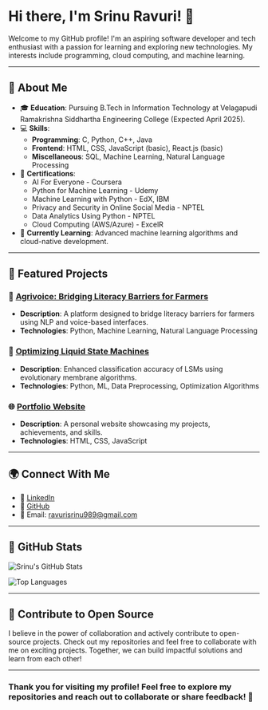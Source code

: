 # Hi there, I'm Srinu Ravuri! 👋

Welcome to my GitHub profile! I'm an aspiring software developer and tech enthusiast with a passion for learning and exploring new technologies. My interests include programming, cloud computing, and machine learning.

---

## 🌟 About Me
- 🎓 **Education**: Pursuing B.Tech in Information Technology at Velagapudi Ramakrishna Siddhartha Engineering College (Expected April 2025).
- 💻 **Skills**:
  - **Programming**: C, Python, C++, Java
  - **Frontend**: HTML, CSS, JavaScript (basic), React.js (basic)
  - **Miscellaneous**: SQL, Machine Learning, Natural Language Processing
- 📜 **Certifications**:
  - AI For Everyone - Coursera
  - Python for Machine Learning - Udemy
  - Machine Learning with Python - EdX, IBM
  - Privacy and Security in Online Social Media - NPTEL
  - Data Analytics Using Python - NPTEL
  - Cloud Computing (AWS/Azure) - ExcelR
- 🌱 **Currently Learning**: Advanced machine learning algorithms and cloud-native development.

---

## 📂 Featured Projects

### 🚜 [Agrivoice: Bridging Literacy Barriers for Farmers](https://github.com/your-project-link)
- **Description**: A platform designed to bridge literacy barriers for farmers using NLP and voice-based interfaces.
- **Technologies**: Python, Machine Learning, Natural Language Processing

### 🤖 [Optimizing Liquid State Machines](https://github.com/your-project-link)
- **Description**: Enhanced classification accuracy of LSMs using evolutionary membrane algorithms.
- **Technologies**: Python, ML, Data Preprocessing, Optimization Algorithms

### 🌐 [Portfolio Website](https://github.com/your-portfolio-link)
- **Description**: A personal website showcasing my projects, achievements, and skills.
- **Technologies**: HTML, CSS, JavaScript

---

## 🌍 Connect With Me
- 💼 [LinkedIn](https://www.linkedin.com/in/srinu-ravuri-84722b290)
- 🐙 [GitHub](https://github.com/Srinuravuri)
- 📧 Email: [ravurisrinu989@gmail.com](mailto:ravurisrinu989@gmail.com)

---

## 🔧 GitHub Stats
![Srinu's GitHub Stats](https://github-readme-stats.vercel.app/api?username=Srinuravuri&show_icons=true&theme=radical)

![Top Languages](https://github-readme-stats.vercel.app/api/top-langs/?username=Srinuravuri&layout=compact&theme=radical)

---

## 🤝 Contribute to Open Source
I believe in the power of collaboration and actively contribute to open-source projects. Check out my repositories and feel free to collaborate with me on exciting projects. Together, we can build impactful solutions and learn from each other!

---

### Thank you for visiting my profile! Feel free to explore my repositories and reach out to collaborate or share feedback! 🚀
